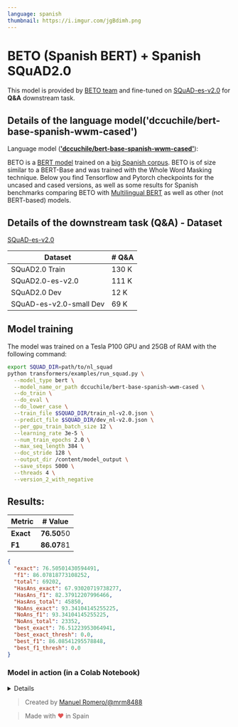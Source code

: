 ```yaml
---
language: spanish
thumbnail: https://i.imgur.com/jgBdimh.png
---
```


# BETO (Spanish BERT) + Spanish SQuAD2.0

This model is provided by [BETO team](https://github.com/dccuchile/beto) and fine-tuned on [SQuAD-es-v2.0](https://github.com/ccasimiro88/TranslateAlignRetrieve) for **Q&A** downstream task.

## Details of the language model('dccuchile/bert-base-spanish-wwm-cased')

Language model ([**'dccuchile/bert-base-spanish-wwm-cased'**](https://github.com/dccuchile/beto/blob/master/README.md)):

BETO is a [BERT model](https://github.com/google-research/bert) trained on a [big Spanish corpus](https://github.com/josecannete/spanish-corpora). BETO is of size similar to a BERT-Base and was trained with the Whole Word Masking technique. Below you find Tensorflow and Pytorch checkpoints for the uncased and cased versions, as well as some results for Spanish benchmarks comparing BETO with [Multilingual BERT](https://github.com/google-research/bert/blob/master/multilingual.md) as well as other (not BERT-based) models.

## Details of the downstream task (Q&A) - Dataset
[SQuAD-es-v2.0](https://github.com/ccasimiro88/TranslateAlignRetrieve)

| Dataset                | # Q&A |
| ---------------------- | ----- |
| SQuAD2.0 Train         | 130 K |
| SQuAD2.0-es-v2.0       | 111 K |
| SQuAD2.0 Dev           | 12  K |
| SQuAD-es-v2.0-small Dev| 69  K |

## Model training

The model was trained on a Tesla P100 GPU and 25GB of RAM with the following command:

```bash
export SQUAD_DIR=path/to/nl_squad
python transformers/examples/run_squad.py \
  --model_type bert \
  --model_name_or_path dccuchile/bert-base-spanish-wwm-cased \
  --do_train \
  --do_eval \
  --do_lower_case \
  --train_file $SQUAD_DIR/train_nl-v2.0.json \
  --predict_file $SQUAD_DIR/dev_nl-v2.0.json \
  --per_gpu_train_batch_size 12 \
  --learning_rate 3e-5 \
  --num_train_epochs 2.0 \
  --max_seq_length 384 \
  --doc_stride 128 \
  --output_dir /content/model_output \
  --save_steps 5000 \
  --threads 4 \
  --version_2_with_negative 
```

## Results:


  | Metric               | # Value |
| ---------------------- | ----- |
| **Exact**              | **76.50**50 |
| **F1**                 | **86.07**81 |

```json
{
  "exact": 76.50501430594491,
  "f1": 86.07818773108252,
  "total": 69202,
  "HasAns_exact": 67.93020719738277,
  "HasAns_f1": 82.37912207996466,
  "HasAns_total": 45850,
  "NoAns_exact": 93.34104145255225,
  "NoAns_f1": 93.34104145255225,
  "NoAns_total": 23352,
  "best_exact": 76.51223953064941,
  "best_exact_thresh": 0.0,
  "best_f1": 86.08541295578848,
  "best_f1_thresh": 0.0
}
```

### Model in action (in a Colab Notebook)
<details>

1.  Set the context and ask some questions:

![Set context and questions](https://media.giphy.com/media/mCIaBpfN0LQcuzkA2F/giphy.gif)

2.  Run predictions:

![Run the model](https://media.giphy.com/media/WT453aptcbCP7hxWTZ/giphy.gif)
</details>

> Created by [Manuel Romero/@mrm8488](https://twitter.com/mrm8488)

> Made with <span style="color: #e25555;">&hearts;</span> in Spain

